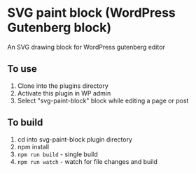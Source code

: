 # SVG paint block (WordPress Gutenberg block)
An SVG drawing block for WordPress gutenberg editor

## To use
1) Clone into the plugins directory
2) Activate this plugin in WP admin
3) Select "svg-paint-block" block while editing a page or post

## To build
1) cd into svg-paint-block plugin directory
2) npm install
3) `npm run build` - single build
4) `npm run watch` - watch for file changes and build
